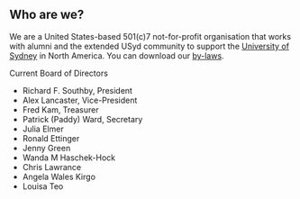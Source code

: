 ## Who are we?

We are a United States-based 501(c)7 not-for-profit organisation that works with alumni and the extended USyd community to support the [University of Sydney](https://sydney.edu.au) in North America. You can download our [by-laws](assets/downloads/suguna-bylaws-2010.pdf).

Current Board of Directors

- Richard F. Southby, President
- Alex Lancaster, Vice-President
- Fred Kam, Treasurer
- Patrick (Paddy) Ward, Secretary
- Julia Elmer
- Ronald Ettinger
- Jenny Green
- Wanda M Haschek-Hock
- Chris Lawrance
- Angela Wales Kirgo
- Louisa Teo
